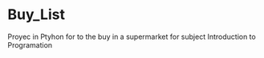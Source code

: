 # Buy_List
 Proyec in Ptyhon for to the buy in a supermarket for subject Introduction to Programation
